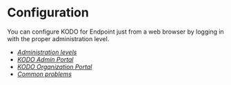 # Configuration

You can configure KODO for Endpoint just from a web browser by logging in with the proper administration level.

* [_Administration levels_](administration-levels.md)
* [_KODO Admin Portal_](kodo-admin-portal/)
* [_KODO Organization Portal_](kodo-organization-portal/)
* [_Common problems_](common-problems.md)

